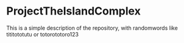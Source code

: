 # ProjectTheIslandComplex
This is a simple description of the repository, with randomwords like tititototutu or totorototoro123
